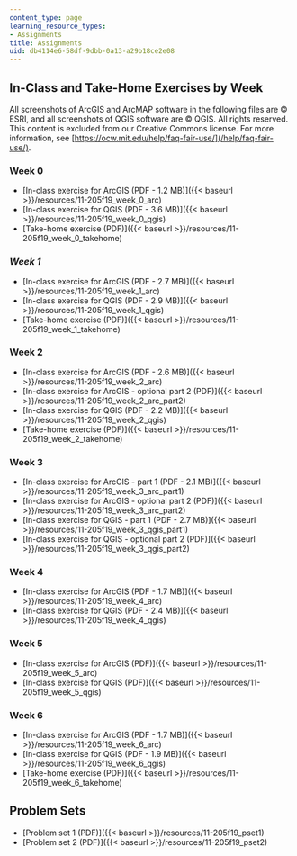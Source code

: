 ```yaml
---
content_type: page
learning_resource_types:
- Assignments
title: Assignments
uid: db4114e6-58df-9dbb-0a13-a29b18ce2e08
---
```


In-Class and Take-Home Exercises by Week
----------------------------------------

All screenshots of ArcGIS and ArcMAP software in the following files are © ESRI, and all screenshots of QGIS software are © QGIS. All rights reserved. This content is excluded from our Creative Commons license. For more information, see [https://ocw.mit.edu/help/faq-fair-use/](/help/faq-fair-use/).

### Week 0

*   [In-class exercise for ArcGIS (PDF - 1.2 MB)]({{< baseurl >}}/resources/11-205f19_week_0_arc)
*   [In-class exercise for QGIS (PDF - 3.6 MB)]({{< baseurl >}}/resources/11-205f19_week_0_qgis)
*   [Take-home exercise (PDF)]({{< baseurl >}}/resources/11-205f19_week_0_takehome)

### _Week 1_

*   [In-class exercise for ArcGIS (PDF - 2.7 MB)]({{< baseurl >}}/resources/11-205f19_week_1_arc)
*   [In-class exercise for QGIS (PDF - 2.9 MB)]({{< baseurl >}}/resources/11-205f19_week_1_qgis)
*   [Take-home exercise (PDF)]({{< baseurl >}}/resources/11-205f19_week_1_takehome) 

### Week 2

*   [In-class exercise for ArcGIS (PDF - 2.6 MB)]({{< baseurl >}}/resources/11-205f19_week_2_arc)
*   [In-class exercise for ArcGIS - optional part 2 (PDF)]({{< baseurl >}}/resources/11-205f19_week_2_arc_part2)
*   [In-class exercise for QGIS (PDF - 2.2 MB)]({{< baseurl >}}/resources/11-205f19_week_2_qgis)
*   [Take-home exercise (PDF)]({{< baseurl >}}/resources/11-205f19_week_2_takehome)

### Week 3

*   [In-class exercise for ArcGIS - part 1 (PDF - 2.1 MB)]({{< baseurl >}}/resources/11-205f19_week_3_arc_part1)
*   [In-class exercise for ArcGIS - optional part 2 (PDF)]({{< baseurl >}}/resources/11-205f19_week_3_arc_part2)
*   [In-class exercise for QGIS - part 1 (PDF - 2.7 MB)]({{< baseurl >}}/resources/11-205f19_week_3_qgis_part1)
*   [In-class exercise for QGIS - optional part 2 (PDF)]({{< baseurl >}}/resources/11-205f19_week_3_qgis_part2)

### Week 4

*   [In-class exercise for ArcGIS (PDF - 1.7 MB)]({{< baseurl >}}/resources/11-205f19_week_4_arc)
*   [In-class exercise for QGIS (PDF - 2.4 MB)]({{< baseurl >}}/resources/11-205f19_week_4_qgis)

### Week 5

*   [In-class exercise for ArcGIS (PDF)]({{< baseurl >}}/resources/11-205f19_week_5_arc)
*   [In-class exercise for QGIS (PDF)]({{< baseurl >}}/resources/11-205f19_week_5_qgis)

### Week 6

*   [In-class exercise for ArcGIS (PDF - 1.7 MB)]({{< baseurl >}}/resources/11-205f19_week_6_arc)
*   [In-class exercise for QGIS (PDF - 1.9 MB)]({{< baseurl >}}/resources/11-205f19_week_6_qgis)
*   [Take-home exercise (PDF)]({{< baseurl >}}/resources/11-205f19_week_6_takehome)

Problem Sets
------------

*   [Problem set 1 (PDF)]({{< baseurl >}}/resources/11-205f19_pset1)
*   [Problem set 2 (PDF)]({{< baseurl >}}/resources/11-205f19_pset2)